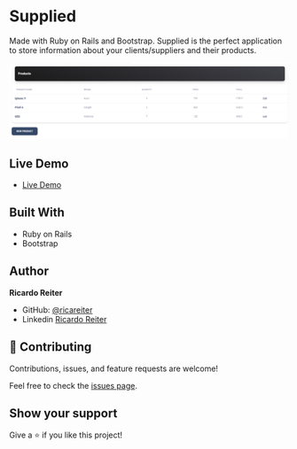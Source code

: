 # Supplied

Made with Ruby on Rails and Bootstrap. Supplied is the perfect application to store information about your clients/suppliers and their products.

<p>
    <img src="app/assets/images/supplied.png" >
</p>

## Live Demo

- [Live Demo](https://cold-snow-4838.fly.dev/)

## Built With

- Ruby on Rails
- Bootstrap

## Author

**Ricardo Reiter**

- GitHub: [@ricareiter](https://github.com/ricareiter)
- Linkedin [Ricardo Reiter](https://www.linkedin.com/in/ricardoreiter/)

## 🤝 Contributing

Contributions, issues, and feature requests are welcome!

Feel free to check the [issues page](https://github.com/ricareiter/supplied/issues).

## Show your support

Give a ⭐️ if you like this project!
